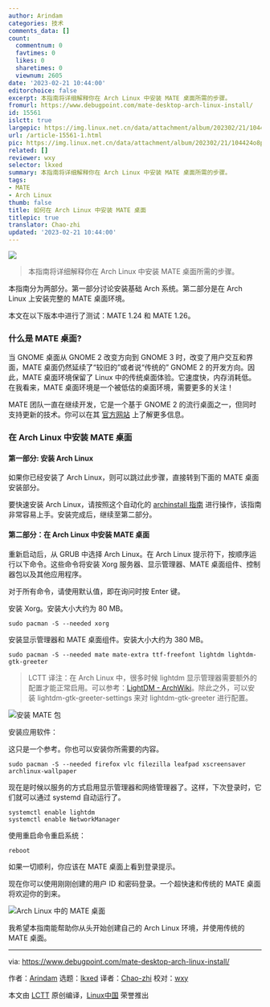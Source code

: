 ```yaml
---
author: Arindam
categories: 技术
comments_data: []
count:
  commentnum: 0
  favtimes: 0
  likes: 0
  sharetimes: 0
  viewnum: 2605
date: '2023-02-21 10:44:00'
editorchoice: false
excerpt: 本指南将详细解释你在 Arch Linux 中安装 MATE 桌面所需的步骤。
fromurl: https://www.debugpoint.com/mate-desktop-arch-linux-install/
id: 15561
islctt: true
largepic: https://img.linux.net.cn/data/attachment/album/202302/21/104424o8p78qj8gp5hqghj.jpg
url: /article-15561-1.html
pic: https://img.linux.net.cn/data/attachment/album/202302/21/104424o8p78qj8gp5hqghj.jpg.thumb.jpg
related: []
reviewer: wxy
selector: lkxed
summary: 本指南将详细解释你在 Arch Linux 中安装 MATE 桌面所需的步骤。
tags:
- MATE
- Arch Linux
thumb: false
title: 如何在 Arch Linux 中安装 MATE 桌面
titlepic: true
translator: Chao-zhi
updated: '2023-02-21 10:44:00'
---
```


![](https://img.linux.net.cn/data/attachment/album/202302/21/104424o8p78qj8gp5hqghj.jpg)



> 
> 本指南将详细解释你在 Arch Linux 中安装 MATE 桌面所需的步骤。
> 
> 
> 


本指南分为两部分。第一部分讨论安装基础 Arch 系统。第二部分是在 Arch Linux 上安装完整的 MATE 桌面环境。


本文在以下版本中进行了测试：MATE 1.24 和 MATE 1.26。


### 什么是 MATE 桌面?


当 GNOME 桌面从 GNOME 2 改变方向到 GNOME 3 时，改变了用户交互和界面，MATE 桌面仍然延续了“较旧的”或者说“传统的” GNOME 2 的开发方向。因此，MATE 桌面环境保留了 Linux 中的传统桌面体验。它速度快，内存消耗低。在我看来，MATE 桌面环境是一个被低估的桌面环境，需要更多的关注！


MATE 团队一直在继续开发，它是一个基于 GNOME 2 的流行桌面之一，但同时支持更新的技术。你可以在其 [官方网站](https://mate-desktop.org/) 上了解更多信息。


### 在 Arch Linux 中安装 MATE 桌面


#### 第一部分: 安装 Arch Linux


如果你已经安装了 Arch Linux，则可以跳过此步骤，直接转到下面的 MATE 桌面安装部分。


要快速安装 Arch Linux，请按照这个自动化的 [archinstall 指南](https://www.debugpoint.com/archinstall-guide/) 进行操作，该指南非常容易上手。安装完成后，继续至第二部分。


#### 第二部分：在 Arch Linux 中安装 MATE 桌面


重新启动后，从 GRUB 中选择 Arch Linux。在 Arch Linux 提示符下，按顺序运行以下命令。这些命令将安装 Xorg 服务器、显示管理器、MATE 桌面组件、控制器包以及其他应用程序。


对于所有命令，请使用默认值，即在询问时按 Enter 键。


安装 Xorg。安装大小大约为 80 MB。



```
sudo pacman -S --needed xorg

```

安装显示管理器和 MATE 桌面组件。安装大小大约为 380 MB。



```
sudo pacman -S --needed mate mate-extra ttf-freefont lightdm lightdm-gtk-greeter

```


> 
> LCTT 译注：在 Arch Linux 中，很多时候 lightdm 显示管理器需要额外的配置才能正常启用。可以参考：[LightDM - ArchWiki](https://wiki.archlinux.org/title/LightDM)。除此之外，可以安装 lightdm-gtk-greeter-settings 来对 lightdm-gtk-greeter 进行配置。
> 
> 
> 


![安装 MATE 包](https://img.linux.net.cn/data/attachment/album/202302/21/104500n7hjt5zvj4jth45v.jpg)


安装应用软件：


这只是一个参考。你也可以安装你所需要的内容。



```
sudo pacman -S --needed firefox vlc filezilla leafpad xscreensaver archlinux-wallpaper

```

现在是时候以服务的方式启用显示管理器和网络管理器了。这样，下次登录时，它们就可以通过 systemd 自动运行了。



```
systemctl enable lightdm
systemctl enable NetworkManager

```

使用重启命令重启系统：



```
reboot

```

如果一切顺利，你应该在 MATE 桌面上看到登录提示。


现在你可以使用刚刚创建的用户 ID 和密码登录。一个超快速和传统的 MATE 桌面将欢迎你的到来。


![Arch Linux 中的 MATE 桌面](https://img.linux.net.cn/data/attachment/album/202302/21/104510tcnrtars91217cx9.jpg)


我希望本指南能帮助你从头开始创建自己的 Arch Linux 环境，并使用传统的 MATE 桌面。




---


via: <https://www.debugpoint.com/mate-desktop-arch-linux-install/>


作者：[Arindam](https://www.debugpoint.com/author/admin1/) 选题：[lkxed](https://github.com/lkxed) 译者：[Chao-zhi](https://github.com/Chao-zhi) 校对：[wxy](https://github.com/wxy)


本文由 [LCTT](https://github.com/LCTT/TranslateProject) 原创编译，[Linux中国](https://linux.cn/) 荣誉推出